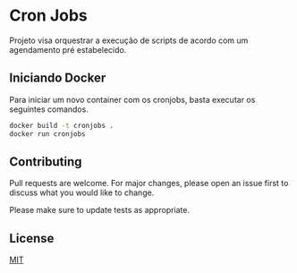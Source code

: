 # Cron Jobs

Projeto visa orquestrar a execução de scripts de acordo com um agendamento pré estabelecido.

## Iniciando Docker

Para iniciar um novo container com os cronjobs, basta executar os seguintes comandos.

```bash
docker build -t cronjobs .
docker run cronjobs
```


## Contributing
Pull requests are welcome. For major changes, please open an issue first to discuss what you would like to change.

Please make sure to update tests as appropriate.

## License
[MIT](https://choosealicense.com/licenses/mit/)